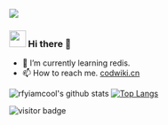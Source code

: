 ![](https://github.com/rfyiamcool/rfyiamcool/blob/master/header.png)
### <img src="https://emojis.slackmojis.com/emojis/images/1531849430/4246/blob-sunglasses.gif?1531849430" width="30"/> Hi there 👋
<!--
**MilkyMoon/MilkyMoon** is a ✨ _special_ ✨ repository because its `README.md` (this file) appears on your GitHub profile.

Here are some ideas to get you started:

- 🔭 I’m currently working on ...
- 🌱 I’m currently learning ...
- 👯 I’m looking to collaborate on ...
- 🤔 I’m looking for help with ...
- 💬 Ask me about ...
- 📫 How to reach me. [codwiki.cn](https://codwiki.cn)
- 😄 Pronouns: ...
- ⚡ Fun fact: ...
-->

- 🌱 I’m currently learning redis.
- 📫 How to reach me. [codwiki.cn](https://codwiki.cn)

![rfyiamcool's github stats](https://github-readme-stats.vercel.app/api?username=MilkyMoon&show_icons=true&count_private=true&line_height=40&hide_border=true&theme=vue)
[![Top Langs](https://github-readme-stats-git-masterrstaa-rickstaa.vercel.app/api/top-langs/?username=MilkyMoon&hide=html,css&hide_border=true&theme=vue)](https://github.com/MilkyMoon)

<img src="https://visitor-badge.laobi.icu/badge?page_id=MilkyMoon.MilkyMoon" alt="visitor badge"/> 
